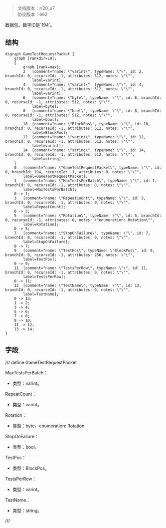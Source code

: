 # <!-- md:samp GameTestRequestPacket -->

> 文档版本：r/20_u7<br/>协议版本：662

<!-- md:samp GameTestRequestPacket -->数据包，数字ID是`194`。

## 结构

```viz
digraph GameTestRequestPacket {
	graph [rankdir=LR];
	{
		graph [rank=max];
		2	[comment="name: \"varint\", typeName: \"\", id: 2, branchId: 0, recurseId: -1, attributes: 512, notes: \"\"",
			label=varint];
		4	[comment="name: \"varint\", typeName: \"\", id: 4, branchId: 0, recurseId: -1, attributes: 512, notes: \"\"",
			label=varint];
		6	[comment="name: \"byte\", typeName: \"\", id: 6, branchId: 0, recurseId: -1, attributes: 512, notes: \"\"",
			label=byte];
		8	[comment="name: \"bool\", typeName: \"\", id: 8, branchId: 0, recurseId: -1, attributes: 512, notes: \"\"",
			label=bool];
		10	[comment="name: \"BlockPos\", typeName: \"\", id: 10, branchId: 0, recurseId: -1, attributes: 512, notes: \"\"",
			label=BlockPos];
		12	[comment="name: \"varint\", typeName: \"\", id: 12, branchId: 0, recurseId: -1, attributes: 512, notes: \"\"",
			label=varint];
		14	[comment="name: \"string\", typeName: \"\", id: 14, branchId: 0, recurseId: -1, attributes: 512, notes: \"\"",
			label=string];
	}
	0	[comment="name: \"GameTestRequestPacket\", typeName: \"\", id: 0, branchId: 194, recurseId: -1, attributes: 0, notes: \"\"",
		label=GameTestRequestPacket];
	1	[comment="name: \"MaxTestsPerBatch\", typeName: \"\", id: 1, branchId: 0, recurseId: -1, attributes: 0, notes: \"\"",
		label=MaxTestsPerBatch];
	0 -> 1;
	3	[comment="name: \"RepeatCount\", typeName: \"\", id: 3, branchId: 0, recurseId: -1, attributes: 0, notes: \"\"",
		label=RepeatCount];
	0 -> 3;
	5	[comment="name: \"Rotation\", typeName: \"\", id: 5, branchId: 0, recurseId: -1, attributes: 0, notes: \"enumeration: Rotation\"",
		label=Rotation];
	0 -> 5;
	7	[comment="name: \"StopOnFailure\", typeName: \"\", id: 7, branchId: 0, recurseId: -1, attributes: 0, notes: \"\"",
		label=StopOnFailure];
	0 -> 7;
	9	[comment="name: \"TestPos\", typeName: \"BlockPos\", id: 9, branchId: 0, recurseId: -1, attributes: 256, notes: \"\"",
		label=TestPos];
	0 -> 9;
	11	[comment="name: \"TestsPerRow\", typeName: \"\", id: 11, branchId: 0, recurseId: -1, attributes: 0, notes: \"\"",
		label=TestsPerRow];
	0 -> 11;
	13	[comment="name: \"TestName\", typeName: \"\", id: 13, branchId: 0, recurseId: -1, attributes: 0, notes: \"\"",
		label=TestName];
	0 -> 13;
	1 -> 2;
	3 -> 4;
	5 -> 6;
	7 -> 8;
	9 -> 10;
	11 -> 12;
	13 -> 14;
}

```

## 字段

/// define
GameTestRequestPacket

MaxTestsPerBatch：<!-- md:samp varint -->

- 类型：varint。

RepeatCount：<!-- md:samp varint -->

- 类型：varint。

Rotation：<!-- md:samp byte -->

- 类型：byte。enumeration: Rotation

StopOnFailure：<!-- md:samp bool -->

- 类型：bool。

TestPos：[<!-- md:samp BlockPos -->](refs/protocols/types/blockpos.md)

- 类型：BlockPos。

TestsPerRow：<!-- md:samp varint -->

- 类型：varint。

TestName：<!-- md:samp string -->

- 类型：string。


///
